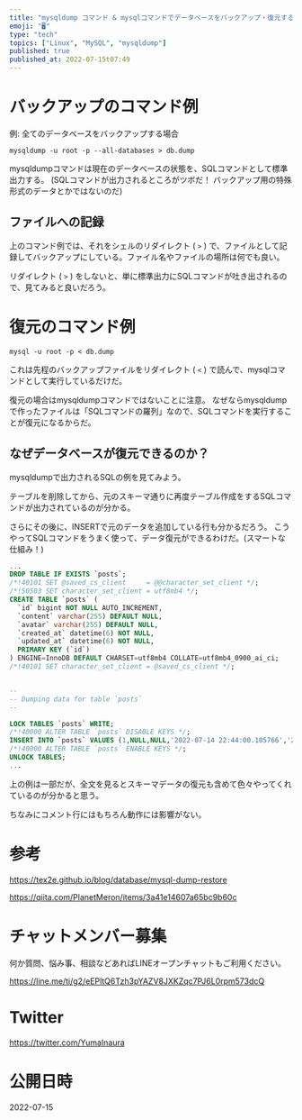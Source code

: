 ```yaml
---
title: "mysqldump コマンド & mysqlコマンドでデータベースをバックアップ・復元する ( そもそもmysqldumpとは？ )"
emoji: "🖥"
type: "tech"
topics: ["Linux", "MySQL", "mysqldump"]
published: true
published_at: 2022-07-15t07:49
---
```


# バックアップのコマンド例

例: 全てのデータベースをバックアップする場合

```
mysqldump -u root -p --all-databases > db.dump
```

mysqldumpコマンドは現在のデータベースの状態を、SQLコマンドとして標準出力する。
(SQLコマンドが出力されるところがツボだ！ バックアップ用の特殊形式のデータとかではないのだ)

## ファイルへの記録

上のコマンド例では、それをシェルのリダイレクト ( `>` ) で、ファイルとして記録してバックアップにしている。ファイル名やファイルの場所は何でも良い。

リダイレクト ( `>` ) をしないと、単に標準出力にSQLコマンドが吐き出されるので、見てみると良いだろう。

# 復元のコマンド例

```
mysql -u root -p < db.dump
```

これは先程のバックアップファイルをリダイレクト ( `<` ) で読んで、mysqlコマンドとして実行しているだけだ。

復元の場合はmysqldumpコマンドではないことに注意。
なぜならmysqldumpで作ったファイルは「SQLコマンドの羅列」なので、SQLコマンドを実行することが復元になるからだ。

## なぜデータベースが復元できるのか？

mysqldumpで出力されるSQLの例を見てみよう。

テーブルを削除してから、元のスキーマ通りに再度テーブル作成をするSQLコマンドが出力されているのが分かる。

さらにその後に、INSERTで元のデータを追加している行も分かるだろう。
こうやってSQLコマンドをうまく使って、データ復元ができるわけだ。(スマートな仕組み！)

```sql
...
DROP TABLE IF EXISTS `posts`;
/*!40101 SET @saved_cs_client     = @@character_set_client */;
/*!50503 SET character_set_client = utf8mb4 */;
CREATE TABLE `posts` (
  `id` bigint NOT NULL AUTO_INCREMENT,
  `content` varchar(255) DEFAULT NULL,
  `avatar` varchar(255) DEFAULT NULL,
  `created_at` datetime(6) NOT NULL,
  `updated_at` datetime(6) NOT NULL,
  PRIMARY KEY (`id`)
) ENGINE=InnoDB DEFAULT CHARSET=utf8mb4 COLLATE=utf8mb4_0900_ai_ci;
/*!40101 SET character_set_client = @saved_cs_client */;


--
-- Dumping data for table `posts`
--

LOCK TABLES `posts` WRITE;
/*!40000 ALTER TABLE `posts` DISABLE KEYS */;
INSERT INTO `posts` VALUES (1,NULL,NULL,'2022-07-14 22:44:00.105766','2022-07-14 22:44:00.105766'),(2,NULL,NULL,'2022-07-14 22:44:01.466996','2022-07-14 22:44:01.466996'),(3,'AAA',NULL,'2022-07-14 22:44:07.754683','2022-07-14 22:44:07.754683'),(4,'AAA',NULL,'2022-07-14 22:44:08.422140','2022-07-14 22:44:08.422140'),(5,'AAA',NULL,'2022-07-14 22:44:08.854483','2022-07-14 22:44:08.854483');
/*!40000 ALTER TABLE `posts` ENABLE KEYS */;
UNLOCK TABLES;
...
```

上の例は一部だが、全文を見るとスキーマデータの復元も含めて色々やってくれているのが分かると思う。

ちなみにコメント行にはもちろん動作には影響がない。

# 参考

https://tex2e.github.io/blog/database/mysql-dump-restore


https://qiita.com/PlanetMeron/items/3a41e14607a65bc9b60c


<!-- Update From Qiita API -->

# チャットメンバー募集


何か質問、悩み事、相談などあればLINEオープンチャットもご利用ください。

https://line.me/ti/g2/eEPltQ6Tzh3pYAZV8JXKZqc7PJ6L0rpm573dcQ





# Twitter


https://twitter.com/YumaInaura


<!-- Update From Qiita API -->



# 公開日時

2022-07-15
